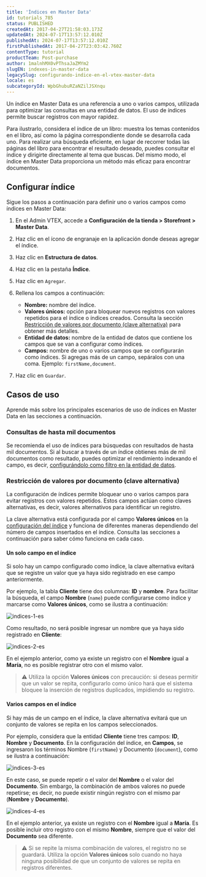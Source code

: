 ```yaml
---
title: 'Índices en Master Data'
id: tutorials_785
status: PUBLISHED
createdAt: 2017-04-27T21:58:03.173Z
updatedAt: 2024-07-17T13:57:12.010Z
publishedAt: 2024-07-17T13:57:12.010Z
firstPublishedAt: 2017-04-27T23:03:42.760Z
contentType: tutorial
productTeam: Post-purchase
author: 1malnhMX0vPThsaJaZMYm2
slugEN: indexes-in-master-data
legacySlug: configurando-indice-en-el-vtex-master-data
locale: es
subcategoryId: WpbGhubuRZaNZilJSXnqu
---
```


Un índice en Master Data es una referencia a uno o varios campos, utilizada para optimizar las consultas en una entidad de datos. El uso de índices permite buscar registros con mayor rapidez.

Para ilustrarlo, considera el índice de un libro: muestra los temas contenidos en el libro, así como la página correspondiente donde se desarrolla cada uno. Para realizar una búsqueda eficiente, en lugar de recorrer todas las páginas del libro para encontrar el resultado deseado, puedes consultar el índice y dirigirte directamente al tema que buscas. Del mismo modo, el índice en Master Data proporciona un método más eficaz para encontrar documentos.

## Configurar índice

Sigue los pasos a continuación para definir uno o varios campos como índices en Master Data:

1. En el Admin VTEX, accede a **Configuración de la tienda > Storefront > Master Data**.
2. Haz clic en el ícono de engranaje <i class="fas fa-cog"></i> en la aplicación donde deseas agregar el índice.
3. Haz clic en **Estructura de datos**.
4. Haz clic en la pestaña **Índice**.
5. Haz clic en `Agregar`.
6. Rellena los campos a continuación:

    * **Nombre:** nombre del índice.
    * **Valores únicos:** opción para bloquear nuevos registros con valores repetidos para el índice o índices creados. Consulta la sección [Restricción de valores por documento (clave alternativa)](#restriccion-de-valores-por-documento-clave-alternativa) para obtener más detalles.
    * **Entidad de datos:** nombre de la entidad de datos que contiene los campos que se van a configurar como índices.
    * **Campos:** nombre de uno o varios campos que se configurarán como índices. Si agregas más de un campo, sepáralos con una coma. Ejemplo: `firstName,document`.
7. Haz clic en `Guardar`.

## Casos de uso

Aprende más sobre los principales escenarios de uso de índices en Master Data en las secciones a continuación.

### Consultas de hasta mil documentos

Se recomienda el uso de índices para búsquedas con resultados de hasta mil documentos. Si al buscar a través de un índice obtienes más de mil documentos como resultado, puedes optimizar el rendimiento indexando el campo, es decir, [configurándolo como filtro en la entidad de datos](/es/tutorial/filtrando-dados-no-master-data--tutorials_778).

### Restricción de valores por documento (clave alternativa)

La configuración de índices permite bloquear uno o varios campos para evitar registros con valores repetidos. Estos campos actúan como claves alternativas, es decir, valores alternativos para identificar un registro.

La clave alternativa está configurada por el campo **Valores únicos** en la [configuración del índice](#configurar-indice) y funciona de diferentes maneras dependiendo del número de campos insertados en el índice. Consulta las secciones a continuación para saber cómo funciona en cada caso.

#### Un solo campo en el índice

Si solo hay un campo configurado como índice, la clave alternativa evitará que se registre un valor que ya haya sido registrado en ese campo anteriormente.

Por ejemplo, la tabla **Cliente** tiene dos columnas: **ID** y **nombre**. Para facilitar la búsqueda, el campo **Nombre** (`name`) puede configurarse como índice y marcarse como **Valores únicos**, como se ilustra a continuación:

![indices-1-es](https://cdn.statically.io/gh/vtexdocs/help-center-content/refs/heads/main/docs/es/tutorials/master-data/configuración-de-master-data-v1/indices-en-master-data_1.png)

Como resultado, no será posible ingresar un nombre que ya haya sido registrado en **Cliente**:

![indices-2-es](https://cdn.statically.io/gh/vtexdocs/help-center-content/refs/heads/main/docs/es/tutorials/master-data/configuración-de-master-data-v1/indices-en-master-data_2.png)

En el ejemplo anterior, como ya existe un registro con el **Nombre** igual a **María**, no es posible registrar otro con el mismo valor.

> ⚠️ Utiliza la opción **Valores únicos** con precaución: si deseas permitir que un valor se repita, configurarlo como único hará que el sistema bloquee la inserción de registros duplicados, impidiendo su registro.

#### Varios campos en el índice

Si hay más de un campo en el índice, la clave alternativa evitará que un conjunto de valores se repita en los campos seleccionados.

Por ejemplo, considera que la entidad **Cliente** tiene tres campos: **ID**, **Nombre** y **Documento**. En la configuración del índice, en **Campos**, se ingresaron los términos Nombre (`firstName`) y Documento (`document`), como se ilustra a continuación:

![indices-3-es](https://cdn.statically.io/gh/vtexdocs/help-center-content/refs/heads/main/docs/es/tutorials/master-data/configuración-de-master-data-v1/indices-en-master-data_3.png)

En este caso, se puede repetir o el valor del **Nombre** o el valor del **Documento**. Sin embargo, la combinación de ambos valores no puede repetirse; es decir, no puede existir ningún registro con el mismo par (**Nombre** y **Documento**).

![indices-4-es](https://cdn.statically.io/gh/vtexdocs/help-center-content/refs/heads/main/docs/es/tutorials/master-data/configuración-de-master-data-v1/indices-en-master-data_4.png)

En el ejemplo anterior, ya existe un registro con el **Nombre** igual a **María**. Es posible incluir otro registro con el mismo **Nombre**, siempre que el valor del **Documento** sea diferente.

> ⚠️ Si se repite la misma combinación de valores, el registro no se guardará. Utiliza la opción **Valores únicos** solo cuando no haya ninguna posibilidad de que un conjunto de valores se repita en registros diferentes.
